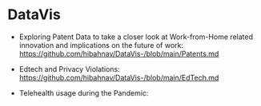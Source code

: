 # DataVis


- Exploring Patent Data to take a closer look at Work-from-Home related innovation and implications on the future of work:
https://github.com/hibahnav/DataVis-/blob/main/Patents.md


- Edtech and Privacy Violations: https://github.com/hibahnav/DataVis-/blob/main/EdTech.md


- Telehealth usage during the Pandemic:
